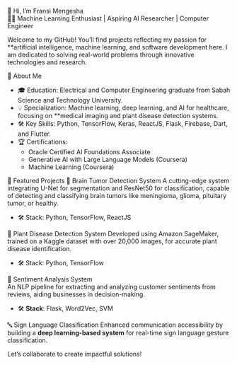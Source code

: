 
 👋 Hi, I’m Fransi Mengesha  
👨‍💻 Machine Learning Enthusiast | Aspiring AI Researcher | Computer Engineer

Welcome to my GitHub! You’ll find projects reflecting my passion for **artificial intelligence, machine learning, and software development here. I am dedicated to solving real-world problems through innovative technologies and research.  


 🌟 About Me  
- 🎓 Education: Electrical and Computer Engineering graduate from Sabah Science and Technology University.  
- 💡 Specialization: Machine learning, deep learning, and AI for healthcare, focusing on **medical imaging and plant disease detection systems.  
- 🛠️ Key Skills: Python, TensorFlow, Keras, ReactJS, Flask, Firebase, Dart, and Flutter.  
- 🏆 Certifications:  
  - Oracle Certified AI Foundations Associate  
  - Generative AI with Large Language Models (Coursera)  
  - Machine Learning (Coursera)  



 📂 Featured Projects
🚀 Brain Tumor Detection System 
A cutting-edge system integrating U-Net for segmentation and ResNet50 for classification, capable of detecting and classifying brain tumors like meningioma, glioma, pituitary tumor, or healthy.  
- 🛠 Stack: Python, TensorFlow, ReactJS  

 🌱 Plant Disease Detection System
Developed using Amazon SageMaker, trained on a Kaggle dataset with over 20,000 images, for accurate plant disease identification.  
- 🛠 Stack: Python, TensorFlow  

 💬 Sentiment Analysis System  
An NLP pipeline for extracting and analyzing customer sentiments from reviews, aiding businesses in decision-making.  
- 🛠 **Stack**: Flask, Word2Vec, SVM  

 🔤 Sign Language Classification
Enhanced communication accessibility by building a **deep learning-based system** for real-time sign language gesture classification.  



Let’s collaborate to create impactful solutions!  
